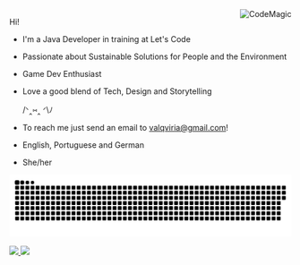 <img align="right" alt="CodeMagic" src="https://i.pinimg.com/originals/13/ad/68/13ad68983c62a06016db3beb417882ec.gif">

Hi!

- I'm a Java Developer in training at Let's Code
- Passionate about Sustainable Solutions for People and the Environment
- Game Dev Enthusiast
- Love a good blend of Tech, Design and Storytelling

  /ᐠ‸⑅‸ ᐟ\ﾉ

- To reach me just send an email to valqviria@gmail.com!
- English, Portuguese and German
- She/her
  
 
![Snake animation](https://github.com/valquiriav/valquiriav/blob/output/github-contribution-grid-snake.svg)


 <div>
  <a href="https://github.com/valquiriav">
  <img height="170em" src="https://github-readme-stats.vercel.app/api?username=valquiriav&show_icons=true&theme=buefy&include_all_commits=true&count_private=true"/>
  <img height="170em" src="https://github-readme-stats.vercel.app/api/top-langs/?username=valquiriav&layout=compact&langs_count=7&theme=buefy"/>
</div>
